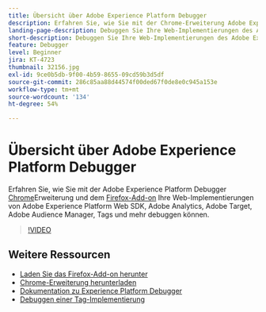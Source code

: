 ```yaml
---
title: Übersicht über Adobe Experience Platform Debugger
description: Erfahren Sie, wie Sie mit der Chrome-Erweiterung Adobe Experience Platform Debugger und dem Firefox-Add-on Ihre Web-Implementierungen des Adobe Experience Platform Web SDK sowie von Adobe Analytics, Adobe Target, Adobe Audience Manager, Tags und mehr debuggen können.
landing-page-description: Debuggen Sie Ihre Web-Implementierungen des Adobe Experience Platform Web SDK und von Experience Cloud-Programmen.
short-description: Debuggen Sie Ihre Web-Implementierungen des Adobe Experience Platform Web SDK und von Experience Cloud-Programmen.
feature: Debugger
level: Beginner
jira: KT-4723
thumbnail: 32156.jpg
exl-id: 9ce0b5db-9f00-4b59-8655-09cd59b3d5df
source-git-commit: 286c85aa88d44574f00ded67f0de8e0c945a153e
workflow-type: tm+mt
source-wordcount: '134'
ht-degree: 54%

---
```


# Übersicht über Adobe Experience Platform Debugger

Erfahren Sie, wie Sie mit der Adobe Experience Platform Debugger [Chrome](https://chrome.google.com/webstore/detail/adobe-experience-platform/bfnnokhpnncpkdmbokanobigaccjkpob)Erweiterung und dem [Firefox-Add-on](https://addons.mozilla.org/de/firefox/addon/adobe-experience-platform-dbg/) Ihre Web-Implementierungen von Adobe Experience Platform Web SDK, Adobe Analytics, Adobe Target, Adobe Audience Manager, Tags und mehr debuggen können.

>[!VIDEO](https://video.tv.adobe.com/v/35916?learn=on&enablevpops&captions=ger)

## Weitere Ressourcen

* [Laden Sie das Firefox-Add-on herunter](https://addons.mozilla.org/de/firefox/addon/adobe-experience-platform-dbg/)
* [Chrome-Erweiterung herunterladen](https://chrome.google.com/webstore/detail/adobe-experience-platform/bfnnokhpnncpkdmbokanobigaccjkpob)
* [Dokumentation zu Experience Platform Debugger](https://experienceleague.adobe.com/docs/debugger/using-v2/experience-cloud-debugger.html?lang=de)
* [Debuggen einer Tag-Implementierung](https://experienceleague.adobe.com/docs/experience-manager-learn/sites/integrations/experience-platform-launch/debug-launch-implementation.html?lang=de)
